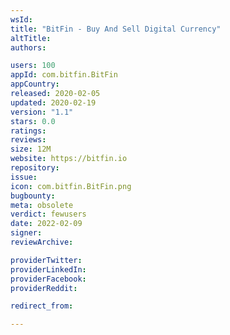 ```yaml
---
wsId: 
title: "BitFin - Buy And Sell Digital Currency"
altTitle: 
authors:

users: 100
appId: com.bitfin.BitFin
appCountry: 
released: 2020-02-05
updated: 2020-02-19
version: "1.1"
stars: 0.0
ratings: 
reviews: 
size: 12M
website: https://bitfin.io
repository: 
issue: 
icon: com.bitfin.BitFin.png
bugbounty: 
meta: obsolete
verdict: fewusers
date: 2022-02-09
signer: 
reviewArchive:

providerTwitter: 
providerLinkedIn: 
providerFacebook: 
providerReddit: 

redirect_from:

---
```


